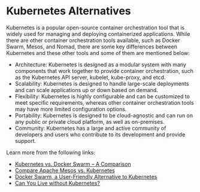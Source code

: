 # Kubernetes Alternatives

Kubernetes is a popular open-source container orchestration tool that is widely used for managing and deploying containerized applications. While there are other container orchestration tools available, such as Docker Swarm, Mesos, and Nomad, there are some key differences between Kubernetes and these other tools and some of them are mentioned below:

- Architecture: Kubernetes is designed as a modular system with many components that work together to provide container orchestration, such as the Kubernetes API server, kubelet, kube-proxy, and etcd.
- Scalability: Kubernetes is designed to handle large-scale deployments and can scale applications up or down based on demand.
- Flexibility: Kubernetes is highly configurable and can be customized to meet specific requirements, whereas other container orchestration tools may have more limited configuration options.
- Portability: Kubernetes is designed to be cloud-agnostic and can run on any public or private cloud platform, as well as on-premises.
- Community: Kubernetes has a large and active community of developers and users who contribute to its development and provide support.

Learn more from the following links:

- [Kubernetes vs. Docker Swarm – A Comparison](https://www.freecodecamp.org/news/kubernetes-vs-docker-swarm-what-is-the-difference/)
- [Compare Apache Mesos vs. Kubernetes](https://www.techtarget.com/searchitoperations/tip/Compare-container-orchestrators-Apache-Mesos-vs-Kubernetes)
- [Docker Swarm, a User-Friendly Alternative to Kubernetes](https://thenewstack.io/docker-swarm-a-user-friendly-alternative-to-kubernetes/)
- [Can You Live without Kubernetes?](https://thenewstack.io/can-you-live-without-kubernetes/)
